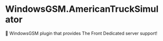 # WindowsGSM.AmericanTruckSimulator
🧩 WindowsGSM plugin that provides The Front Dedicated server support!
